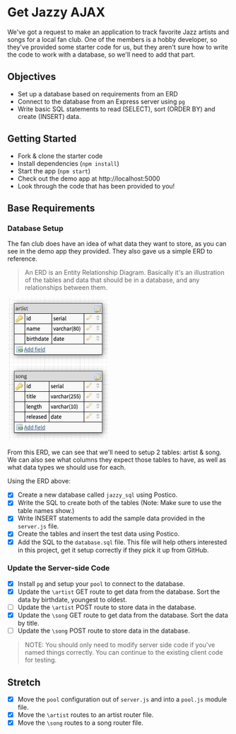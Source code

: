 # Get Jazzy AJAX

We've got a request to make an application to track favorite Jazz artists and songs for a local fan club. One of the members is a hobby developer, so they've provided some starter code for us, but they aren't sure how to write the code to work with a database, so we'll need to add that part. 

## Objectives

- Set up a database based on requirements from an ERD
- Connect to the database from an Express server using `pg`
- Write basic SQL statements to read (SELECT), sort (ORDER BY) and create (INSERT) data.

## Getting Started

- Fork & clone the starter code
- Install dependencies (`npm install`)
- Start the app (`npm start`)
- Check out the demo app at http://localhost:5000
- Look through the code that has been provided to you!

## Base Requirements

### Database Setup

The fan club does have an idea of what data they want to store, as you can see in the demo app they provided. They also gave us a simple ERD to reference. 

> An ERD is an Entity Relationship Diagram. Basically it's an illustration of the tables and data that should be in a database, and any relationships between them.

![ERD](images/jazzy_erd.jpg)

From this ERD, we can see that we'll need to setup 2 tables: artist & song. We can also see what columns they expect those tables to have, as well as what data types we should use for each. 

Using the ERD above:

- [X] Create a new database called `jazzy_sql` using Postico.
- [X] Write the SQL to create both of the tables (Note: Make sure to use the table names show.)
- [X] Write INSERT statements to add the sample data provided in the `server.js` file. 
- [X] Create the tables and insert the test data using Postico.
- [X] Add the SQL to the `database.sql` file. This file will help others interested in this project, get it setup correctly if they pick it up from GitHub.

### Update the Server-side Code

- [X] Install `pg` and setup your `pool` to connect to the database.
- [X] Update the `\artist` GET route to get data from the database. Sort the data by birthdate, youngest to oldest.
- [ ] Update the `\artist` POST route to store data in the database. 
- [X] Update the `\song` GET route to get data from the database. Sort the data by title.
- [ ] Update the `\song` POST route to store data in the database.  

> NOTE: You should only need to modify server side code if you've named things correctly. You can continue to the existing client code for testing.

## Stretch

- [X] Move the `pool` configuration out of `server.js` and into a `pool.js` module file.
- [X] Move the `\artist` routes to an artist router file. 
- [X] Move the `\song` routes to a song router file.

